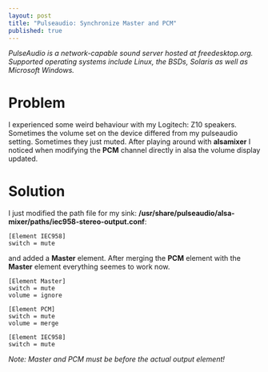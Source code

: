 ```yaml
---
layout: post
title: "Pulseaudio: Synchronize Master and PCM"
published: true
---
```

*PulseAudio is a network-capable sound server hosted at freedesktop.org. Supported operating systems include Linux, the BSDs, Solaris as well as Microsoft Windows.*

# Problem

I experienced some weird behaviour with my Logitech: Z10 speakers. Sometimes the volume set on the device differed from my pulseaudio setting. Sometimes they just muted. After playing around with **alsamixer** I noticed when modifying the **PCM** channel directly in alsa the volume display updated.

# Solution

I just modified the path file for my sink: **/usr/share/pulseaudio/alsa-mixer/paths/iec958-stereo-output.conf**:

```
[Element IEC958]
switch = mute
```

and added a **Master** element. After merging the **PCM** element with the **Master** element everything seemes to work now.

```
[Element Master]
switch = mute
volume = ignore

[Element PCM]
switch = mute
volume = merge

[Element IEC958]
switch = mute
```

*Note: Master and PCM must be before the actual output element!*
